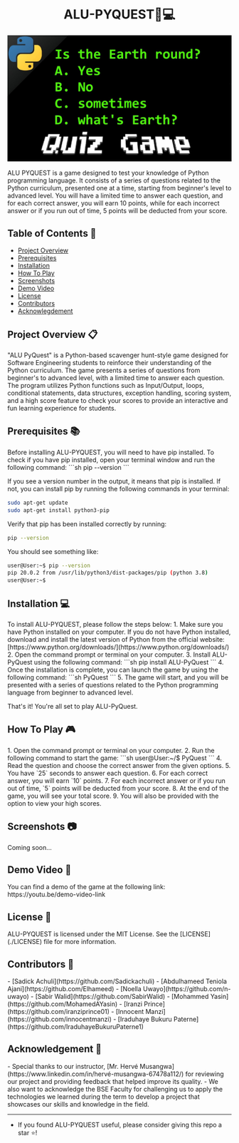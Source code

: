 <h1 align="center">ALU-PYQUEST🐍💻</h1>

<img src="https://github.com/Elhameed/ALU-PYQUEST/blob/main/pythonquiz.jpg" />

ALU PYQUEST is a game designed to test your knowledge of Python programming language. It consists of a series of questions related to the Python curriculum, presented one at a time, starting from beginner's level to advanced level. You will have a limited time to answer each question, and for each correct answer, you will earn 10 points, while for each incorrect answer or if you run out of time, 5 points will be deducted from your score. 

## Table of Contents 📑
- [Project Overview](#project-overview)
- [Prerequisites](#prerequisites)
- [Installation](#installation)
- [How To Play](#how-to-play)
- [Screenshots](#screenshots)
- [Demo Video](#demo-video)
- [License](#license)
- [Contributors](#contributors)
- [Acknowlegdement](#acknowledgement)

<h2 id="project-overview">Project Overview 📋</h2>
"ALU PyQuest" is a Python-based scavenger hunt-style game designed for Software Engineering students to reinforce their understanding of the Python curriculum. The game presents a series of questions from beginner's to advanced level, with a limited time to answer each question. The program utilizes Python functions such as Input/Output, loops, conditional statements, data structures, exception handling, scoring system, and a high score feature to check your scores to provide an interactive and fun learning experience for students.

<h2 id="prerequisites">Prerequisites 📚</h2> 
Before installing ALU-PYQUEST, you will need to have pip installed. To check if you have pip installed, open your terminal window and run the following command:
```sh
pip --version
```

If you see a version number in the output, it means that pip is installed. If not, you can install pip by running the following commands in your terminal:
```sh
sudo apt-get update
sudo apt-get install python3-pip
```

Verify that pip has been installed correctly by running:
```sh
pip --version
```

You should see something like:
```sh
user@User:~$ pip --version
pip 20.0.2 from /usr/lib/python3/dist-packages/pip (python 3.8)
user@User:~$
```

<h2 id="installation">Installation 💻</h2>  
To install ALU-PYQUEST, please follow the steps below:
1. Make sure you have Python installed on your computer. If you do not have Python installed, download and install the latest version of Python from the official website: [https://www.python.org/downloads/](https://www.python.org/downloads/)
2. Open the command prompt or terminal on your computer.
3. Install ALU-PyQuest using the following command:
```sh
pip install ALU-PyQuest
```
4. Once the installation is complete, you can launch the game by using the following command:
```sh
PyQuest
```
5. The game will start, and you will be presented with a series of questions related to the Python programming language from beginner to advanced level.


That's it! You're all set to play ALU-PyQuest.

<h2 id="how-to-play">How To Play 🎮</h2> 
1. Open the command prompt or terminal on your computer.
2. Run the following command to start the game:
```sh
user@User:~/$ PyQuest
```
4. Read the question and choose the correct answer from the given options.
5. You have `25` seconds to answer each question.
6. For each correct answer, you will earn `10` points.
7. For each incorrect answer or if you run out of time, `5` points will be deducted from your score.
8. At the end of the game, you will see your total score.
9. You will also be provided with the option to view your high scores.

<h2 id="screenshots">Screenshots 📷</h2> 
Coming soon...

<h2 id="demo-video">Demo Video 🎥</h2> 
You can find a demo of the game at the following link: https://youtu.be/demo-video-link

<h2 id="license">License 📄</h2> 
ALU-PYQUEST is licensed under the MIT License. See the [LICENSE](./LICENSE) file for more information.

<h2 id="contributors">Contributors 👥</h2>  
- [Sadick Achuli](https://github.com/Sadickachuli)
- [Abdulhameed Teniola Ajani](https://github.com/Elhameed)
- [Noella Uwayo](https://github.com/n-uwayo)
- [Sabir Walid](https://github.com/SabirWalid)
- [Mohammed Yasin](https://github.com/MohamedAYasin)
- [Iranzi Prince](https://github.com/iranziprince01)
- [Innocent Manzi](https://github.com/innocentmanzi)
- [Iraduhaye Bukuru Paterne](https://github.com/IraduhayeBukuruPaterne1)

<h2 id="acknowledgement">Acknowledgement 🙏</h2> 
- Special thanks to our instructor, [Mr. Hervé Musangwa](https://www.linkedin.com/in/hervé-musangwa-67478a112/) for reviewing our project and providing feedback that helped improve its quality.
- We also want to acknowledge the BSE Faculty for challenging us to apply the technologies we learned during the term to develop a project that showcases our skills and knowledge in the field.

----------
- If you found ALU-PYQUEST useful, please consider giving this repo a star ⭐️!
